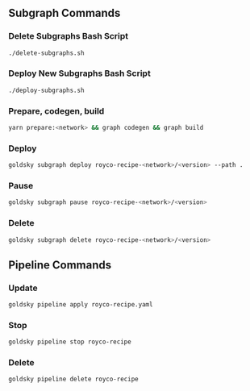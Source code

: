 ## Subgraph Commands

### Delete Subgraphs Bash Script

```bash
./delete-subgraphs.sh
```

### Deploy New Subgraphs Bash Script

```bash
./deploy-subgraphs.sh
```

### Prepare, codegen, build

```bash
yarn prepare:<network> && graph codegen && graph build
```

### Deploy

```bash
goldsky subgraph deploy royco-recipe-<network>/<version> --path .
```

### Pause

```bash
goldsky subgraph pause royco-recipe-<network>/<version>
```

### Delete

```bash
goldsky subgraph delete royco-recipe-<network>/<version>
```

## Pipeline Commands

### Update

```bash
goldsky pipeline apply royco-recipe.yaml
```

### Stop

```bash
goldsky pipeline stop royco-recipe
```

### Delete

```bash
goldsky pipeline delete royco-recipe
```
